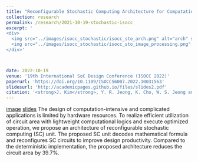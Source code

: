 ```yaml
---
title: "Reconfigurable Stochastic Computing Architecture for Computationally Intensive Applications"
collection: research 
permalink: /research/2021-10-19-stochastic-isocc
excerpt: '
<div>
  <img src="../images/isocc_stochastic/isocc_sto_arch.png" alt="arch" style="max-width: 100%; height: auto; margin-bottom: 20px;">
  <img src="../images/isocc_stochastic/isocc_sto_image_processing.png" alt="board" style="max-width: 100%; height: auto;">
</div>'



date: 2022-10-19
venue: '19th International SoC Design Conference (ISOCC 2022)'
paperurl: 'https://doi.org/10.1109/ISOCC56007.2022.10031563'
slidesurl: 'http://academicpages.github.io/files/slides2.pdf'
citation: '<strong>J. Kim</strong>, Y. R. Jeong, K. Cho, W. S. Jeong and S. E. Lee, "Reconfigurable Stochastic Computing Architecture for Computationally Intensive Applications," 2022 19th International SoC Design Conference (ISOCC), Gangneung-si, Korea, Republic of, 2022, pp. 61-62.'
---
```

[image](../images/isocc_stochastic/ISOCC_presentation.jpg)
[slides](../images/isocc_stochastic/ISOCC_presentation.jpg)
The design of computation-intensive and complicated applications is limited by hardware resources. To realize efficient utilization of circuit area with lightweight computational logics and execute optimized operation, we propose an architecture of reconfigurable stochastic computing (SC) unit. The proposed SC unit decodes mathematical formula and reconfigures SC circuits to improve design productivity. Compared to the deterministic implementation, the proposed architecture reduces the circuit area by 39.7%.
